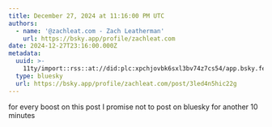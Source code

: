 ```yaml
---
title: December 27, 2024 at 11:16:00 PM UTC
authors:
  - name: '@zachleat.com - Zach Leatherman'
    url: https://bsky.app/profile/zachleat.com
date: 2024-12-27T23:16:00.000Z
metadata:
  uuid: >-
    11ty/import::rss::at://did:plc:xpchjovbk6sxl3bv74z7cs54/app.bsky.feed.post/3led4n5hic22g
  type: bluesky
  url: https://bsky.app/profile/zachleat.com/post/3led4n5hic22g
---
```

for every boost on this post I promise not to post on bluesky for another 10 minutes